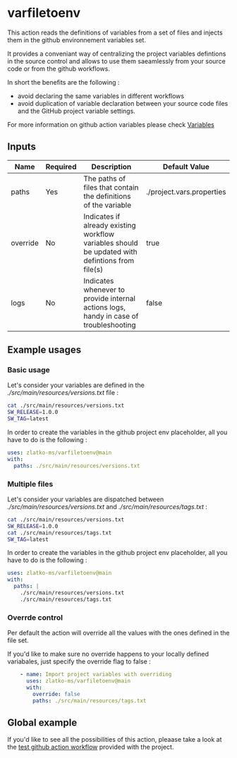 # varfiletoenv

This action reads the definitions of variables from a set of files and injects them in the github environnement variables set.

It provides a conveniant way of centralizing the project variables defintions in the source control and allows to use them saeamlessly from your source code or from the github workflows.

In short the benefits are the following : 

* avoid declaring the same variables in different workflows 
* avoid duplication of variable declaration between your source code files and the GitHub project variable settings.

For more information on github action variables please check [Variables](https://docs.github.com/en/actions/learn-github-actions/variables) 

## Inputs

| Name      | Required | Description                                                                                     | Default Value             |
| --------- | -------- | ------------------------------------------------------------------------------------------------| ------------------------- |
| paths     | Yes      | The paths of files that contain the definitions of the variable                                 | ./project.vars.properties |
| override  | No       | Indicates if already existing workflow variables should be updated with defintions from file(s) | true |
| logs      | No       | Indicates whenever to provide internal actions logs, handy in case of troubleshooting           | false |


## Example usages 

### Basic usage 

Let's consider your variables are defined in the *./src/main/resources/versions.txt* file : 

```bash
cat ./src/main/resources/versions.txt
SW_RELEASE=1.0.0
SW_TAG=latest
```

In order to create the variables in the github project env placeholder, all you have to do is the following : 

```yaml
uses: zlatko-ms/varfiletoenv@main
with:
  paths: ./src/main/resources/versions.txt
```

### Multiple files

Let's consider your variables are dispatched between *./src/main/resources/versions.txt* and *./src/main/resources/tags.txt* : 

```bash
cat ./src/main/resources/versions.txt
SW_RELEASE=1.0.0
cat ./src/main/resources/tags.txt
SW_TAG=latest
```
In order to create the variables in the github project env placeholder, all you have to do is the following : 

```yaml
uses: zlatko-ms/varfiletoenv@main
with:
  paths: |
    ./src/main/resources/versions.txt
    ./src/main/resources/tags.txt
```

### Overrde control

Per default the action will override all the values with the ones defined in the file set.

If you'd like to make sure no override happens to your locally defined variabales, just specify the override flag to false : 

```yaml
    - name: Import project variables with overriding
      uses: zlatko-ms/varfiletoenv@main
      with:
        override: false
        paths: ./src/main/resources/tags.txt
```

## Global example

If you'd like to see all the possibilities of this action, pleaase take a look at the [test github action workflow](./.github/workflows/test.yml) provided with the project.
